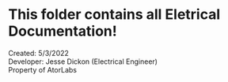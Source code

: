 # This folder contains all Eletrical Documentation!

Created: 5/3/2022                                                                                                                                                         
Developer: Jesse Dickon (Electrical Engineer)                                                                                                                           
Property of AtorLabs                                                                                                                                                     
